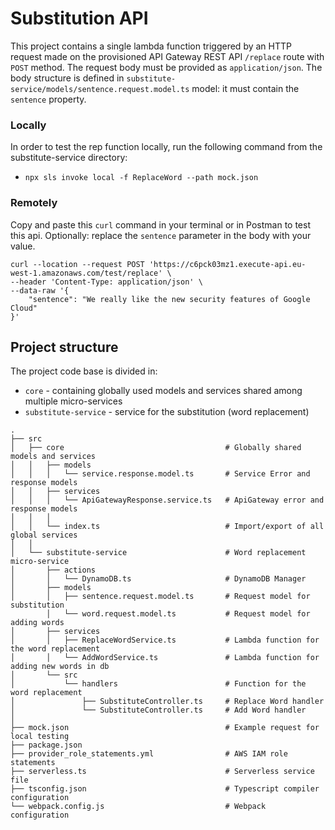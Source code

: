 # Substitution API

This project contains a single lambda function triggered by an HTTP request made on the provisioned API Gateway REST API `/replace` route with `POST` method. The request body must be provided as `application/json`. The body structure is defined in `substitute-service/models/sentence.request.model.ts` model: it must contain the `sentence` property.

### Locally

In order to test the rep function locally, run the following command from the substitute-service directory:

- `npx sls invoke local -f ReplaceWord --path mock.json` 


### Remotely

Copy and paste this `curl` command in your terminal or in Postman to test this api. Optionally: replace the `sentence` parameter in the body with your value.

```
curl --location --request POST 'https://c6pck03mz1.execute-api.eu-west-1.amazonaws.com/test/replace' \
--header 'Content-Type: application/json' \
--data-raw '{
    "sentence": "We really like the new security features of Google Cloud"
}'
```

## Project structure

The project code base is divided in:  

- `core` - containing globally used models and services shared among multiple micro-services
- `substitute-service` - service for the substitution (word replacement)

```
.
├── src
│   ├── core                                    # Globally shared models and services
│   │   ├── models                          
│   │   │   └── service.response.model.ts       # Service Error and response models
│   │   ├── services
│   │   │   └── ApiGatewayResponse.service.ts   # ApiGateway error and response models
│   │   │
│   │   └── index.ts                            # Import/export of all global services
│   │
│   └── substitute-service                      # Word replacement micro-service
│       ├── actions                          
│       │   └── DynamoDB.ts                     # DynamoDB Manager 
│       ├── models                              
│       │   ├── sentence.request.model.ts       # Request model for substitution
        │   └── word.request.model.ts           # Request model for adding words 
│       ├── services
│       │   ├── ReplaceWordService.ts           # Lambda function for the word replacement
│       │   └── AddWordService.ts               # Lambda function for adding new words in db
│       └── src                                
│           └── handlers                        # Function for the word replacement
│               ├── SubstituteController.ts     # Replace Word handler
│               └── SubstituteController.ts     # Add Word handler
│
├── mock.json                                   # Example request for local testing
├── package.json
├── provider_role_statements.yml                # AWS IAM role statements
├── serverless.ts                               # Serverless service file
├── tsconfig.json                               # Typescript compiler configuration
└── webpack.config.js                           # Webpack configuration

```
